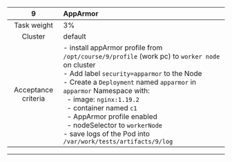 |        **9**        | **AppArmor**                                                                                                                                                                                                                                                                                                                                                                                                                                                        |
| :-----------------: |:--------------------------------------------------------------------------------------------------------------------------------------------------------------------------------------------------------------------------------------------------------------------------------------------------------------------------------------------------------------------------------------------------------------------------------------------------------------------|
|     Task weight     | 3%                                                                                                                                                                                                                                                                                                                                                                                                                                                                  |
|       Cluster       | default                                                                                                                                                                                                                                                                                                                                                                                                                                                             |
| Acceptance criteria | - install appArmor profile from `/opt/course/9/profile` (work pc) to `worker node` on cluster<br/>- Add label `security=apparmor` to the Node<br/>- Create a `Deployment` named `apparmor` in `apparmor` Namespace with:<br/>&nbsp;&nbsp;- image: `nginx:1.19.2`<br/>&nbsp;&nbsp;- container named `c1`<br/>&nbsp;&nbsp;- AppArmor profile enabled<br/>&nbsp;&nbsp;- nodeSelector to `workerNode`<br/>- save logs of the Pod into `/var/work/tests/artifacts/9/log` |
---